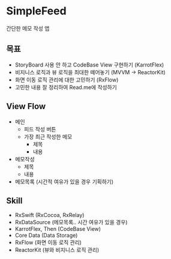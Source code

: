# SimpleFeed

간단한 메모 작성 앱

## 목표
* StoryBoard 사용 안 하고 CodeBase View 구현하기 (KarrotFlex)
* 비지니스 로직과 뷰 로직을 최대한 떼어놓기 (MVVM -> ReactorKit)
* 화면 이동 로직 관리에 대한 고민하기 (RxFlow)
* 고민한 내용 잘 정리하여 Read.me에 작성하기

## View Flow
* 메인
  * 피드 작성 버튼
  * 가장 최근 작성한 메모
      * 제목
      * 내용
* 메모작성
  * 제목
  * 내용 
* 메모목록 (시간적 여유가 있을 경우 기획하기)

## Skill
* RxSwift (RxCocoa, RxRelay)
* RxDataSource (메모목록.. 시간 여유가 있을 경우)
* KarrotFlex, Then (CodeBase View)
* Core Data (Data Storage)
* RxFlow (화면 이동 로직 관리)
* ReactorKit (뷰와 비지니스 로직 관리)
